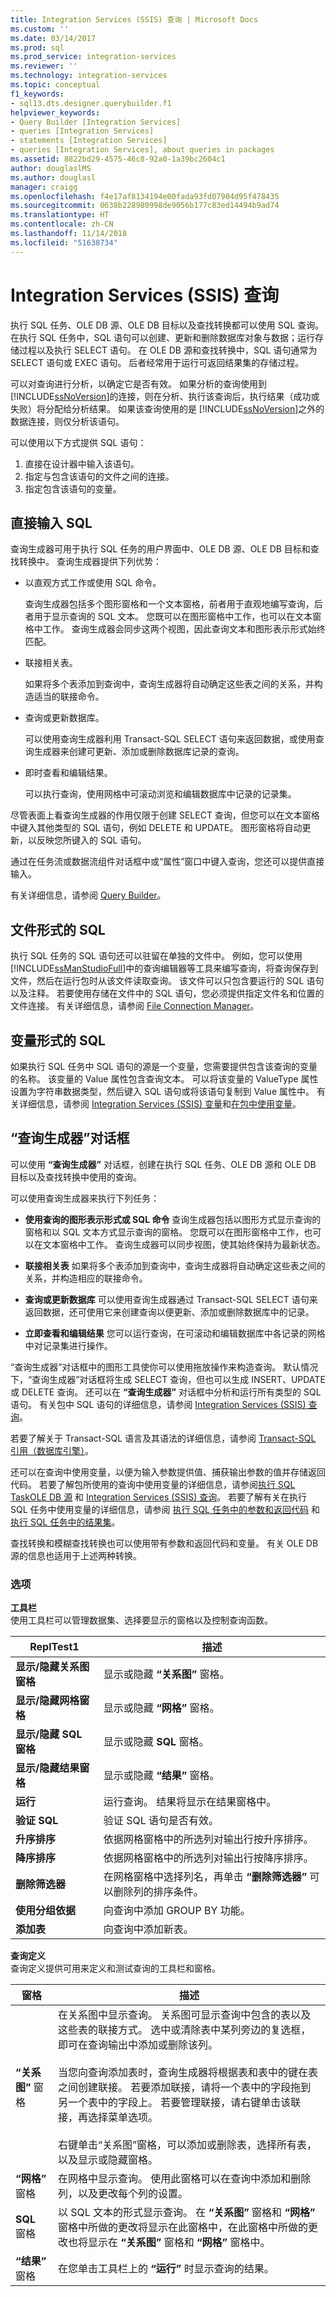 ```yaml
---
title: Integration Services (SSIS) 查询 | Microsoft Docs
ms.custom: ''
ms.date: 03/14/2017
ms.prod: sql
ms.prod_service: integration-services
ms.reviewer: ''
ms.technology: integration-services
ms.topic: conceptual
f1_keywords:
- sql13.dts.designer.querybuilder.f1
helpviewer_keywords:
- Query Builder [Integration Services]
- queries [Integration Services]
- statements [Integration Services]
- queries [Integration Services], about queries in packages
ms.assetid: 8822bd29-4575-46c8-92a0-1a39bc2604c1
author: douglaslMS
ms.author: douglasl
manager: craigg
ms.openlocfilehash: f4e17af8134194e00fada93fd07904d95f478435
ms.sourcegitcommit: 0638b228980998de9056b177c83ed14494b9ad74
ms.translationtype: HT
ms.contentlocale: zh-CN
ms.lasthandoff: 11/14/2018
ms.locfileid: "51638734"
---
```

# <a name="integration-services-ssis-queries"></a>Integration Services (SSIS) 查询
  执行 SQL 任务、OLE DB 源、OLE DB 目标以及查找转换都可以使用 SQL 查询。 在执行 SQL 任务中，SQL 语句可以创建、更新和删除数据库对象与数据；运行存储过程以及执行 SELECT 语句。 在 OLE DB 源和查找转换中，SQL 语句通常为 SELECT 语句或 EXEC 语句。 后者经常用于运行可返回结果集的存储过程。  
  
 可以对查询进行分析，以确定它是否有效。 如果分析的查询使用到 [!INCLUDE[ssNoVersion](../includes/ssnoversion-md.md)]的连接，则在分析、执行该查询后，执行结果（成功或失败）将分配给分析结果。 如果该查询使用的是 [!INCLUDE[ssNoVersion](../includes/ssnoversion-md.md)]之外的数据连接，则仅分析该语句。  
  
可以使用以下方式提供 SQL 语句：
1.   直接在设计器中输入该语句。
2.   指定与包含该语句的文件之间的连接。
3.   指定包含该语句的变量。  
  
## <a name="direct-input-sql"></a>直接输入 SQL  
 查询生成器可用于执行 SQL 任务的用户界面中、OLE DB 源、OLE DB 目标和查找转换中。 查询生成器提供下列优势：  
  
-   以直观方式工作或使用 SQL 命令。  
  
     查询生成器包括多个图形窗格和一个文本窗格，前者用于直观地编写查询，后者用于显示查询的 SQL 文本。 您既可以在图形窗格中工作，也可以在文本窗格中工作。 查询生成器会同步这两个视图，因此查询文本和图形表示形式始终匹配。  
  
-   联接相关表。  
  
     如果将多个表添加到查询中，查询生成器将自动确定这些表之间的关系，并构造适当的联接命令。  
  
-   查询或更新数据库。  
  
     可以使用查询生成器利用 Transact-SQL SELECT 语句来返回数据，或使用查询生成器来创建可更新、添加或删除数据库记录的查询。  
  
-   即时查看和编辑结果。  
  
     可以执行查询，使用网格中可滚动浏览和编辑数据库中记录的记录集。  
  
 尽管表面上看查询生成器的作用仅限于创建 SELECT 查询，但您可以在文本窗格中键入其他类型的 SQL 语句，例如 DELETE 和 UPDATE。 图形窗格将自动更新，以反映您所键入的 SQL 语句。  
  
 通过在任务流或数据流组件对话框中或“属性”窗口中键入查询，您还可以提供直接输入。  
  
 有关详细信息，请参阅 [Query Builder](https://msdn.microsoft.com/library/780752c9-6e3c-4f44-aaff-4f4d5e5a45c5)。  
  
## <a name="sql-in-files"></a>文件形式的 SQL  
 执行 SQL 任务的 SQL 语句还可以驻留在单独的文件中。 例如，您可以使用 [!INCLUDE[ssManStudioFull](../includes/ssmanstudiofull-md.md)]中的查询编辑器等工具来编写查询，将查询保存到文件，然后在运行包时从该文件读取查询。 该文件可以只包含要运行的 SQL 语句以及注释。 若要使用存储在文件中的 SQL 语句，您必须提供指定文件名和位置的文件连接。 有关详细信息，请参阅 [File Connection Manager](../integration-services/connection-manager/file-connection-manager.md)。  
  
## <a name="sql-in-variables"></a>变量形式的 SQL  
 如果执行 SQL 任务中 SQL 语句的源是一个变量，您需要提供包含该查询的变量的名称。 该变量的 Value 属性包含查询文本。 可以将该变量的 ValueType 属性设置为字符串数据类型，然后键入 SQL 语句或将该语句复制到 Value 属性中。 有关详细信息，请参阅 [Integration Services (SSIS) 变量](../integration-services/integration-services-ssis-variables.md)和[在包中使用变量](https://msdn.microsoft.com/library/7742e92d-46c5-4cc4-b9a3-45b688ddb787)。  

## <a name="query-builder-dialog-box"></a>“查询生成器”对话框
可以使用 **“查询生成器”** 对话框，创建在执行 SQL 任务、OLE DB 源和 OLE DB 目标以及查找转换中使用的查询。  
  
 可以使用查询生成器来执行下列任务：  
  
-   **使用查询的图形表示形式或 SQL 命令** 查询生成器包括以图形方式显示查询的窗格和以 SQL 文本方式显示查询的窗格。 您既可以在图形窗格中工作，也可以在文本窗格中工作。 查询生成器可以同步视图，使其始终保持为最新状态。  
  
-   **联接相关表** 如果将多个表添加到查询中，查询生成器将自动确定这些表之间的关系，并构造相应的联接命令。  
  
-   **查询或更新数据库** 可以使用查询生成器通过 Transact-SQL SELECT 语句来返回数据，还可使用它来创建查询以便更新、添加或删除数据库中的记录。  
  
-   **立即查看和编辑结果** 您可以运行查询，在可滚动和编辑数据库中各记录的网格中对记录集进行操作。  
  
 “查询生成器”对话框中的图形工具使你可以使用拖放操作来构造查询。 默认情况下，“查询生成器”对话框将生成 SELECT 查询，但也可以生成 INSERT、UPDATE 或 DELETE 查询。 还可以在 **“查询生成器”** 对话框中分析和运行所有类型的 SQL 语句。 有关包中 SQL 语句的详细信息，请参阅 [Integration Services (SSIS) 查询](../integration-services/integration-services-ssis-queries.md)。  
  
 若要了解关于 Transact-SQL 语言及其语法的详细信息，请参阅 [Transact-SQL 引用（数据库引擎）](../t-sql/transact-sql-reference-database-engine.md)。  
  
 还可以在查询中使用变量，以便为输入参数提供值、捕获输出参数的值并存储返回代码。 若要了解包所使用的查询中使用变量的详细信息，请参阅[执行 SQL Task](../integration-services/control-flow/execute-sql-task.md)[OLE DB 源](../integration-services/data-flow/ole-db-source.md) 和 [Integration Services (SSIS) 查询](../integration-services/integration-services-ssis-queries.md)。 若要了解有关在执行 SQL 任务中使用变量的详细信息，请参阅 [执行 SQL 任务中的参数和返回代码](https://msdn.microsoft.com/library/a3ca65e8-65cf-4272-9a81-765a706b8663) 和 [执行 SQL 任务中的结果集](https://msdn.microsoft.com/library/62605b63-d43b-49e8-a863-e154011e6109)。  
  
 查找转换和模糊查找转换也可以使用带有参数和返回代码和变量。 有关 OLE DB 源的信息也适用于上述两种转换。  
  
### <a name="options"></a>选项  
 **工具栏**  
 使用工具栏可以管理数据集、选择要显示的窗格以及控制查询函数。  
  
|ReplTest1|描述|  
|-----------|-----------------|  
|**显示/隐藏关系图窗格**|显示或隐藏 **“关系图”** 窗格。|  
|**显示/隐藏网格窗格**|显示或隐藏 **“网格”** 窗格。|  
|**显示/隐藏 SQL 窗格**|显示或隐藏 **SQL** 窗格。|  
|**显示/隐藏结果窗格**|显示或隐藏 **“结果”** 窗格。|  
|**运行**|运行查询。 结果将显示在结果窗格中。|  
|**验证 SQL**|验证 SQL 语句是否有效。|  
|**升序排序**|依据网格窗格中的所选列对输出行按升序排序。|  
|**降序排序**|依据网格窗格中的所选列对输出行按降序排序。|  
|**删除筛选器**|在网格窗格中选择列名，再单击 **“删除筛选器”** 可以删除列的排序条件。|  
|**使用分组依据**|向查询中添加 GROUP BY 功能。|  
|**添加表**|向查询中添加新表。|  
  
 **查询定义**  
 查询定义提供可用来定义和测试查询的工具栏和窗格。  
  
|窗格|描述|  
|----------|-----------------|  
|**“关系图”** 窗格|在关系图中显示查询。 关系图可显示查询中包含的表以及这些表的联接方式。 选中或清除表中某列旁边的复选框，即可在查询输出中添加或删除该列。<br /><br /> 当您向查询添加表时，查询生成器将根据表和表中的键在表之间创建联接。 若要添加联接，请将一个表中的字段拖到另一个表中的字段上。 若要管理联接，请右键单击该联接，再选择菜单选项。<br /><br /> 右键单击“关系图”窗格，可以添加或删除表，选择所有表，以及显示或隐藏窗格。|  
|**“网格”** 窗格|在网格中显示查询。 使用此窗格可以在查询中添加和删除列，以及更改每个列的设置。|  
|**SQL** 窗格|以 SQL 文本的形式显示查询。 在 **“关系图”** 窗格和 **“网格”** 窗格中所做的更改将显示在此窗格中，在此窗格中所做的更改也将显示在 **“关系图”** 窗格和 **“网格”** 窗格中。|  
|**“结果”** 窗格|在您单击工具栏上的 **“运行”** 时显示查询的结果。| 

  
